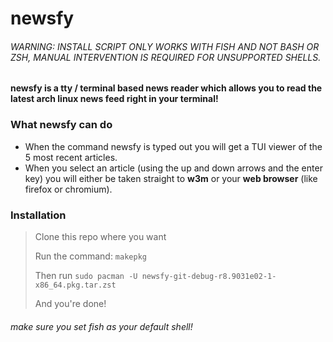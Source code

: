 # newsfy
###### WARNING: INSTALL SCRIPT ONLY WORKS WITH FISH AND NOT BASH OR ZSH, MANUAL INTERVENTION IS REQUIRED FOR UNSUPPORTED SHELLS.
 #### newsfy is a tty / terminal based news reader which allows you to read the latest arch linux news feed right in your terminal!

 ### What newsfy can do
  - When the command newsfy is typed out you will get a TUI viewer of the 5 most recent articles.
  - When you select an article (using the up and down arrows and the enter key) you will either be taken straight to **w3m** or your **web browser** (like firefox or chromium).

 ### Installation
> Clone this repo where you want 
>
> Run the command: ```makepkg```
>
> Then run `sudo pacman -U newsfy-git-debug-r8.9031e02-1-x86_64.pkg.tar.zst`
> 
> And you're done!
###### make sure you set fish as your default shell!

[comment]: ⠀⠀⠀⠀⠀⠀⠀⠀⠀⠀⠀⠀⠀⢀⣶⣿⣷⣶⣶⣦⠀⠀⠀⠀⠀⠀⠀⠀⠀⠀⠀⠀⠀⠀⠀⠀⠀⠀⠀⠀⠀⠀⠀⠀⠀⠀⠀⠀⠀⠀⠀⠀⠀⠀⠀⠀⠀⠀⠀⠀
[comment]:⠀⠀⠀⠀⠀⠀⠀⠀⠀⠀⠀⠀⣰⣿⣿⣿⣿⣿⣿⣿⣷⣤⣤⣴⣶⣶⣶⣶⣶⣶⣶⣶⣶⣦⣤⣤⣀⡀⠀⠀⠀⠀⠀⠀⢀⣀⣀⣤⣀⠀⠀⠀⠀⠀⠀⠀⠀⠀⠀⠀
[comment]:⠀⠀⠀⠀⠀⠀⠀⠀⠀⠀⣠⣾⣿⣿⣿⡿⢛⣿⣿⠿⠟⠋⠉⠁⡀⠀⠀⠀⠀⠀⠀⠀⠀⠉⠉⠙⠛⠿⠿⣶⣦⣄⣀⣴⣿⣿⣿⣿⣿⣧⠀⠀⠀⠀⠀⠀⠀⠀⠀⠀
[comment]:⠀⠀⠀⠀⠀⠀⠀⠀⣠⣾⣿⣿⣿⣿⣿⣾⠿⠋⠁⠀⠀⠀⠠⠛⠁⠀⠀⠀⠀⠀⠀⠀⠀⠀⠀⠀⠀⠀⠀⠀⠉⠻⢿⣿⣿⣿⣿⣿⣿⣿⣷⡀⠀⠀⠀⠀⠀⠀⠀⠀
[comment]:⠀⠀⠀⠀⠀⢀⣴⣿⣿⣿⣿⣿⣿⠟⠁⠁⠀⠀⠀⠀⠀⠀⠀⠀⠀⠀⠀⠀⠀⠀⠀⠀⠀⠀⠀⠀⠀⠀⠀⢦⡄⠀⠻⣿⣿⣿⣿⣿⣿⣿⣷⡄⠀⠀⠀⠀⠀⠀⠀
[comment]:⠀⠀⠀⠀⠀⣴⣿⣿⣿⣿⣿⣿⡟⠁⠀⠀⠀⠀⠀⠀⠀⠀⠀⠀⠀⠀⠀⠀⠀⠀⠀⠀⢤⡀⠀⠀⠀⠀⠀⠀⠀⠙⢷⡀⠈⢿⣿⣿⣿⣿⣿⣿⣿⣄⠀⠀⠀⠀⠀⠀
[comment]:⠀⠀⠀⠀⢾⣿⣿⣿⣿⣿⣿⠏⠀⠀⠀⠀⡀⠀⠀⠀⢠⡀⠀⠀⠀⠀⠀⠀⠀⠀⠀⠀⠀⠹⣆⠀⠀⠀⠀⠀⠀⠀⠈⠻⣦⣾⣿⣿⠿⢿⣿⣿⣿⣿⣆⠀⠀⠀⠀⠀
[comment]:⠀⠀⠀⠀⠀⠻⣿⣿⣿⣿⠃⠀⠀⠀⠀⣠⠂⠀⠀⠀⣿⡇⠀⠀⠀⠀⠀⠀⠀⠀⠀⠀⠀⠀⠘⣧⡀⠀⠀⠀⠀⠀⠀⠀⠹⣿⣿⣿⣧⠘⢿⣿⣿⣿⣿⣆⠀⠀⠀⠀
[comment]:⠀⠀⠀⠀⠀⠀⠙⣿⣿⠇⠀⠀⠀⠀⢠⡟⠀⠀⢀⣴⣿⡇⠀⠀⠀⠀⠀⠀⣴⡄⠀⠀⠀⠀⠀⠘⣷⡀⠀⠀⠀⠀⠀⠀⠀⠹⣿⣿⣿⣇⠘⢿⣿⣿⣿⣿⣆⠀⠀⠀
[comment]:⠀⠀⠀⠀⠀⠀⢰⣿⡟⠀⠀⠀⠀⠀⣼⠃⠀⢠⣾⠋⠸⣿⠀⡄⠀⠀⠀⠀⣿⣿⣄⠀⠀⢠⡀⠀⠸⣷⡀⠀⠀⠀⠀⠀⠀⠀⣿⣿⣿⣿⡄⢘⣿⣿⣿⣿⣿⠂⠀⠀
[comment]:⠀⠀⠀⠀⠀⠀⣿⣿⣷⠄⠀⠀⠀⢰⣿⠀⣰⡿⠧⠤⣤⣿⡆⣷⠀⠀⠀⠀⣿⠉⢿⣦⠀⠘⣿⣦⡀⢻⣷⡀⠀⠀⠀⠀⠀⠀⢹⣿⣿⣿⣷⣿⣿⣿⣿⡿⠁⠀⠀⠀
[comment]:⠀⠀⠀⠀⠀⢸⣿⣿⣿⠀⠀⠀⠀⢸⣿⣰⡿⠁⠀⠀⠀⠘⣿⣿⣇⠀⠀⠀⣿⠀⠠⣿⣷⣶⣿⡿⢿⣾⣿⣧⠀⠀⠀⠀⠀⠀⠸⣿⣿⣿⣿⣿⣿⣿⣿⡂⠀⠀⠀⠀
[comment]:⠀⠀⠀⠀⠀⣾⡿⢿⣿⠀⠀⠀⠀⣸⣿⣿⣷⣿⣷⣦⣄⠀⣹⣿⣿⡄⠀⠀⣿⠀⠀⠀⠘⠿⣿⣧⠈⠻⣿⣿⡀⠀⠀⠀⠀⠀⠀⣿⣿⣿⣿⣿⠏⠘⣿⣇⡀⠀⠀⠀
[comment]:⠀⠀⠀⠀⢀⣿⠇⢸⡿⢾⡄⠀⠀⣿⣿⠋⢱⣿⣿⣿⣿⣷⡟⢻⣿⣷⡀⠀⣿⡀⢠⣤⢀⣠⣬⣿⣤⣄⡘⢿⡇⠀⠀⠀⢸⡀⠀⢿⣿⣿⣿⣇⠀⠀⢿⣿⠀⠀⠀⠀
[comment]:⠀⠀⠀⠀⢸⣿⠀⢸⡇⢸⡇⠀⠀⣿⣿⠀⣿⣿⣿⣿⣯⣉⣿⠀⠹⣿⣿⡄⢹⡇⢈⣴⣿⣿⣿⣿⣿⡿⣿⣿⣇⠀⠀⠀⢸⡇⠀⢸⣿⣿⣿⣿⠀⠀⢸⣿⡇⠀⠀⠀
[comment]:⠀⠀⠀⠀⣿⡏⠀⣸⡇⣸⣿⡀⠀⣿⣷⠀⢻⣿⠛⠉⠻⣿⡇⠀⠀⠈⢿⣿⣼⣿⠘⣿⣿⣿⣿⣏⣹⡇⠘⣿⣿⠀⠀⠀⣾⡇⠀⢸⣇⣿⣿⣿⡀⠀⠈⣿⡇⠀⠀⠀
[comment]:⠀⠀⠀⢀⣿⠇⠀⣿⣿⣿⣿⣇⠀⣿⡇⠀⠀⠙⠳⠶⠾⠋⠀⠀⠀⠀⠀⠙⠿⣿⣇⢻⣿⠛⠛⠻⣿⡇⠰⣿⡿⠀⠀⢠⣿⣿⣦⡀⣿⣿⣿⣿⠀⠀⠀⣿⣷⠀⠀⠀
[comment]:⠀⠀⠀⣸⣿⠀⠀⣿⣿⣿⣿⣿⡄⢹⣿⣄⠀⠀⠀⠀⠀⠀⠀⠀⠀⠀⠀⠀⠀⠈⠋⠀⠻⠷⠴⠾⠋⠀⠀⣸⡇⠀⠀⣾⣿⣿⡿⢿⣿⣿⣿⣿⡇⠀⠀⠀⠀⢹⣿⠀
[comment]:⠀⠀⠀⣿⡇⠀⠀⣿⣿⣿⡏⠹⣿⣾⣿⣿⣧⣄⠀⠀⠀⠀⠀⠀⠀⠀⠀⠀⠀⠀⠀⠀⠀⠀⠀⠀⠀⠀⢀⣿⠃⢀⣾⣿⣿⣿⠁⠀⠀⣿⣿⣿⡇⠀⠀⠀⠀⢸⣿⠁
[comment]:⠀⠀⢀⣿⠃⠀⢸⣿⣿⣿⡇⠀⠘⢿⣿⣿⣿⣿⡻⢶⣤⣀⡀⠀⠐⠶⠤⠴⠆⠀⠀⠀⠀⠀⠀⢀⣠⣴⣾⡏⣠⣿⣿⣿⡿⠃⠀⢻⣿⣿⡇⠀⠀⠀⠈⣿⡇⠀⠀⠀
[comment]:⠀⠀⣸⣿⠀⢀⢸⣿⣿⣿⠀⠀⠀⠈⠻⠟⠻⣿⣿⣿⣿⣿⣿⣿⡷⢶⣶⣶⣦⣶⣶⣶⣶⣶⣿⠿⢟⣿⣿⣾⠟⠉⠉⠉⠀⠀⠀⢸⣿⣿⣿⠀⠀⠀⠀⣿⣇⠀⠀⠀
[comment]:⠀⠀⣿⡇⠀⢸⣿⣿⣿⣿⠀⠀⠀⠀⠀⠀⠀⠈⠛⠿⢿⣿⣟⡹⣷⣴⡿⣿⣅⣰⣿⠋⠙⣿⣄⠀⠸⠿⠛⠁⠀⠀⠀⠀⠀⠀⠀⠀⢸⣿⣿⣿⠀⠀⠀⠀⢿⣿⠀⠀
[comment]:⠀⢸⣿⠀⠀⣾⣿⣿⣿⣿⠀⠀⠀⠀⠀⠀⠀⠀⠀⣠⣿⣿⣿⠃⠈⢹⣷⣾⠋⠉⢷⡄⢶⣾⣿⣆⠀⠀⠀⠀⠀⠀⠀⠀⠀⠀⠀⠀⠀⢸⣿⣿⣿⠀⠀⠀⢸⣿⠀⠀
[comment]:⠀⣾⡏⠀⠀⣿⣿⣿⣿⡏⠀⠀⠀⠀⠀⠀⠀⢀⣼⣿⣿⣿⣿⢠⠀⣼⢧⣿⠉⢉⠹⣿⣾⣿⣿⣿⣆⠀⠀⠀⠀⠀⠀⠀⠀⠀⠀⠀⠀⢸⣿⣿⣿⠀⠀⠀⠸⣿⡄⠀
[comment]:⢠⣿⠇⠀⠀⢻⣿⣿⣿⡇⠀⠀⠀⠀⠀⠀⣠⣿⣿⣿⣿⣿⣿⢸⢀⣿⠀⣿⠀⠀⠀⠈⢿⣿⣿⣿⣿⣧⡀⠀⠀⠀⠀⠀⠀⠀⠀⠀⠀⠀⣿⣿⣿⠀⠀⠀⠀⣿⡇⠀
[comment]:⢸⡿⠀⠀⠀⢸⣿⣿⣿⡇⠀⠀⠀⠀⣠⣾⣿⣿⣿⣿⣿⣫⡿⡆⢸⣿⡆⣿⠀⠀⠀⠀⣾⣿⣿⣿⣿⣿⣿⡄⠀⠀⠀⠀⠀⠀⠀⠀⠀⢠⣿⣿⣿⠀⠀⠀⠀⣿⣷⠀
[comment]:⢸⣧⠀⠀⠀⠈⣿⣿⣿⣧⠀⠀⠀⢠⣿⣿⣿⣿⣿⣿⣻⡟⡹⠁⣼⡟⠃⣿⡀⢸⡄⠀⠘⣿⣿⣿⣿⣿⣿⣿⣦⠀⠀⠀⠀⠀⠀⠀⠀⢸⣿⣿⡇⠀⠀⠀⠀⢹⣿⡄
[comment]:⢸⣏⠀⠀⠀⠀⢹⣿⣿⣿⠀⠀⠀⢸⣇⣈⣿⣿⣿⣿⣟⡘⠁⠀⣹⣷⣶⣟⠁⠀⢳⣀⣀⣘⣿⣿⣿⣿⣿⣿⣿⡇⠀⠀⠀⠀⠀⠀⠀⢸⣿⣿⠃⠀⠀⠀⠀⠘⣿⡇
[comment]:⢸⣿⠀⠀⠀⠀⠈⣿⣿⣿⠀⠀⠀⠀⠛⠛⠛⢉⣼⣿⣿⣿⣧⣴⣿⣿⣿⣿⣆⢠⣶⣿⣿⣿⣿⣿⣿⣿⣿⡿⢿⣇⠀⠀⠀⠀⠀⠀⠀⢸⣿⣿⠀⠀⠠⠀⠀⠀⣿⣧
[comment]:⠘⣏⠀⠀⠀⠀⠀⠸⣿⣿⡆⠀⠀⠀⠀⠀⠀⢿⣿⣿⣿⣿⣿⣿⣿⣿⣿⣿⣿⣿⣿⣿⣿⣿⣿⣿⣿⣿⣿⣤⣾⡟⠀⠀⠀⠀⠀⠀⠀⣿⣿⠇⠀⠀⠐⠀⠀⠀⣿⣧
[comment]:⠀⢻⣧⠀⠀⠀⠀⠀⢻⣿⣷⠀⠀⠀⠀⠀⠀⠀⠙⠿⣿⣿⣟⣻⣿⣿⣿⣿⣿⣿⣟⣻⣿⣿⣷⡿⠟⠁⠀⠉⠀⠀⠀⠀⠀⠀⠀⠀⢠⣿⡟⠀⠀⠀⢰⠀⠀⠀⣿⣿
[comment]:⠀⠀⠹⣷⣀⠀⠀⠀⠀⢿⣿⡄⠀⠀⠀⠀⠀⠀⠀⠀⠈⢹⣯⣭⣿⣿⣿⣿⢻⣛⣉⣉⣁⣰⣿⡄⠀⠀⠀⠀⠀⠀⠀⠀⠀⠀⠀⠀⣼⡿⠁⠀⠀⢰⡎⠀⠀⣼⣿⡝
[comment]:⠀⠀⠀⠘⢿⣿⣦⡀⠀⠘⢿⣿⣆⠀⠀⠀⠀⠀⠀⠀⠀⢸⣿⣿⣿⣿⣿⣿⣿⣿⣿⣿⣿⣿⣿⠃⠀⠀⠀⠀⠀⠀⠀⠀⠀⠀⠀⣰⣿⠃⠀⢠⣶⠋⠀⢀⣼⣿⠋⠀
[comment]:⠀⠀⠀⠀⠀⠙⠻⣿⣿⣶⣦⣽⣿⣦⠀⠀⠀⠀⠀⠀⠀⠈⣿⣿⣿⣿⣿⣿⣿⣿⣿⣿⣿⣿⡟⠀⠀⠀⠀⠀⠀⠀⠀⠀⠀⠀⣴⡿⢃⣴⣿⠋⠀⢀⣴⣿⡿⠁⠀⠀
[comment]:⠀⠀⠀⠀⠀⠀⠈⠙⠛⠛⠛⠿⠿⠃⠀⠀⠀⠀⠀⠀⠀⢹⣿⣿⣿⣿⣿⡿⣿⣿⣿⣿⣿⣿⠀⠀⠀⠀⠀⠀⠀⠀⠀⣠⣾⣿⣿⣿⣿⣀⣠⣶⣿⠟⠋⠀⠀⠀⠀
[comment]:⠀⠀⠀⠀⠀⠀⠀⠀⠀⠀⠀⠀⠀⠀⠀⠀⠀⠀⠀⠀⢸⣿⣿⣿⣿⣿⠀⣿⣿⣿⣿⣿⡟⠀⠀⠀⠀⠀⠀⠀⠀⠀⠻⠿⠿⠿⠟⠛⠛⠛⠋⠁⠀⠀⠀⠀⠀⠀
[comment]:⠀⠀⠀⠀⠀⠀⠀⠀⠀⠀⠀⠀⠀⠀⠀⠀⠀⠀⠀⠀⠀⠀⠘⠛⠿⠟⠛⠁⠀⢿⣿⣿⣿⡿⠃⠀⠀⠀⠀⠀⠀⠀⠀⠀⠀⠀⠀⠀⠀⠀⠀⠀⠀⠀⠀⠀⠀⠀⠀⠀
⠀⠀⠀⠀⠀⠀⠀⠀⠀⠀⠀⠀⠀⠀⠀⠀⠀⠀⠀⠀⠀⠀⠀⠀⠀⠀⠀⠀⠀⠀⠀⠀⠀⠀⠀⠀⠀⠀⠀⠀⠀⠀⠀
